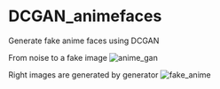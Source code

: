 # DCGAN_animefaces
Generate fake anime faces using DCGAN



From noise to a fake image
![anime_gan](https://user-images.githubusercontent.com/48699654/157574318-69e337c0-27d4-4b55-bc8f-fc80cf131e22.gif)



Right images are generated by generator
![fake_anime](https://user-images.githubusercontent.com/48699654/157474850-a808c4fc-84cd-4db3-87f1-ed556eccfa2c.png)
